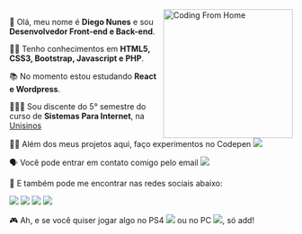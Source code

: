 <img src="https://diegonunes.dev/assets/coding.gif" width="230px" align="right" alt="Coding From Home" />
<p align="left">👋 Olá, meu nome é <strong>Diego Nunes</strong> e sou <strong>Desenvolvedor Front-end e Back-end</strong>.</p>
<p align="left">👨‍💻 Tenho conhecimentos em <strong>HTML5, CSS3, Bootstrap, Javascript e PHP</strong>.
<p align="left">📚 No momento estou estudando <strong>React e Wordpress</strong>.</p>
<p align="left">👨🏻‍🏫 Sou discente do 5° semestre do curso de <strong>Sistemas Para Internet</strong>, na <a href="http://www.unisinos.br/">Unisinos</a></p>
<p align="left">🧑‍🔬 Além dos meus projetos aqui, faço experimentos no Codepen <a href="https://codepen.io/diegonunes" alt="Codepen">
<img src="https://img.shields.io/badge/-diegonunes-1E1F26?style=flat-square&logo=Codepen&logoColor=white&link=https://www.linkedin.com/in/iuricode" /></a></p>
<p align="left">🗣️ Você pode entrar em contato comigo pelo email <a href="mailto:diegonunesdev@gmail.com" alt="Gmail"><img src="https://img.shields.io/badge/-diegonunesdev@gmail.com-dd4b39?style=flat-square&labelColor=dd4b39&logo=gmail&logoColor=white&link=diegonunesdev@gmail.com" /></a></p>
<p align="left">👥 E também pode me encontrar nas redes sociais abaixo:</p>
<p align="left"><a href="https://www.linkedin.com/in/diegonunesdev" alt="Linkedin">
<img src="https://img.shields.io/badge/-diegonunesdev-0077b5?style=flat-square&logo=Linkedin&logoColor=white&link=https://www.linkedin.com/in/diegonunesdev" /></a>
<a href="https://www.facebook.com/diegonunesdev" alt="Facebook">
<img src="https://img.shields.io/badge/-diegonunesdev-1877f2?style=flat-square&logo=Facebook&logoColor=white&link=https://www.facebook.com/diegonunesdev" /></a>
<a href="https://www.instagram.com/diegonunesdev" alt="Instagram">
<img src="https://img.shields.io/badge/-diegonunesdev-e4405f?style=flat-square&logo=instagram&logoColor=white&link=https://www.instagram.com/diegonunesdev" /></a>
<a href="https://twitter.com/diegonunes" alt="Twitter">
<img src="https://img.shields.io/badge/-@diegonunes-1ca0f1?style=flat-square&labelColor=1ca0f1&logo=twitter&logoColor=white&link=https://twitter.com/diegonunes" /></a></p>
<p align="left">🎮 Ah, e se você quiser jogar algo no PS4 <a href="https://my.playstation.com/profile/DNWise/" alt="PSN">
<img src="https://img.shields.io/badge/-DNWise-003791?style=flat-square&logo=playstation&logoColor=white&link=https://my.playstation.com/profile/DNWise/" /></a> ou no PC <a href="https://steamcommunity.com/id/wiseman/" alt="Steam">
<img src="https://img.shields.io/badge/-DNWise-000?style=flat-square&logo=steam&logoColor=white&link=https://steamcommunity.com/id/wiseman/" /></a>, só add!</p>
